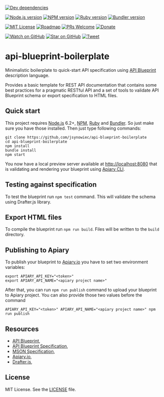[![Dev dependencies][dependencies-badge]][dependencies]

[![Node.js version][nodejs-badge]][nodejs]
[![NPM version][npm-badge]][npm]
[![Ruby version][ruby-badge]][ruby]
[![Bundler version][bundler-badge]][bundler]

[![MIT License][license-badge]][LICENSE]
[![Roadmap][roadmap-badge]][roadmap]
[![PRs Welcome][prs-badge]][prs]
[![Donate][donate-badge]][donate]

[![Watch on GitHub][github-watch-badge]][github-watch]
[![Star on GitHub][github-star-badge]][github-star]
[![Tweet][twitter-badge]][twitter]

# api-blueprint-boilerplate

Minimalistic boilerplate to quick-start API specification using [API Blueprint][api-blueprint] description language.

Provides a basic template for REST API documentation that contains some best practices for a pragmatic RESTful API and a set of tools to validate API Blueprint schema or export specification to HTML files.

## Quick start

This project requires [Node.js][nodejs] 6.2+, [NPM][npm], [Ruby][ruby] and [Bundler][bundler]. So just make sure you have those installed. Then just type following commands:

```
git clone https://github.com/jsynowiec/api-blueprint-boilerplate
cd api-blueprint-boilerplate
npm install
bundle install
npm start
```

You now have a local preview server available at [http://localhost:8080](http://localhost:8080) that is validating and rendering your blueprint using [Apiary CLI][apiaryio-cli].

## Testing against specification

To test the blueprint run `npm test` command. This will validate the schema using Drafter.js library.

## Export HTML files

To compile the blueprint run `npm run build`. Files will be written to the `build` directory.

## Publishing to Apiary

To publish your blueprint to [Apiary.io][apiaryio] you have to set two environment variables:

```
export APIARY_API_KEY="<token>"
export APIARY_API_NAME="<apiary project name>"
```

After that, you can run `npm run publish` command to upload your blueprint to Apiary project. You can also provide those two values before the command

```
APIARY_API_KEY="<token>" APIARY_API_NAME="<apiary project name>" npm run publish
```

## Resources

* [API Blueprint][api-blueprint],
* [API Blueprint Specification][api-blueprint-specification],
* [MSON Specification][mson-specification],
* [Apiary.io][apiaryio],
* [Drafter.js][drafterjs],

## License
MIT License. See the [LICENSE](https://github.com/jsynowiec/api-blueprint-boilerplate/blob/master/LICENSE)
file.

[dependencies-badge]: https://david-dm.org/jsynowiec/api-blueprint-boilerplate/dev-status.svg?style=flat-square
[dependencies]: https://david-dm.org/jsynowiec/api-blueprint-boilerplate?type=dev
[nodejs-badge]: https://img.shields.io/badge/node->=%206.2.x-blue.svg?style=flat-square
[nodejs]: https://nodejs.org/dist/latest-v6.x/docs/api/
[npm-badge]: https://img.shields.io/badge/npm->=%203.x-blue.svg?style=flat-square
[npm]: https://docs.npmjs.com/
[ruby-badge]: https://img.shields.io/badge/ruby->=%202.x-blue.svg?style=flat-square
[ruby]: http://ruby-doc.org/
[bundler-badge]: https://img.shields.io/badge/bundler-latest-blue.svg?style=flat-square
[bundler]: http://bundler.io/docs.html
[license-badge]: https://img.shields.io/badge/license-MIT-blue.svg?style=flat-square
[license]: https://github.com/jsynowiec/api-blueprint-boilerplate/blob/master/LICENSE
[roadmap-badge]: https://img.shields.io/badge/%F0%9F%93%94-roadmap-CD9523.svg?style=flat-square
[roadmap]: https://github.com/jsynowiec/api-blueprint-boilerplate/wiki/Roadmap
[prs-badge]: https://img.shields.io/badge/PRs-welcome-brightgreen.svg?style=flat-square
[prs]: http://makeapullrequest.com
[donate-badge]: https://img.shields.io/badge/$-support-green.svg?style=flat-square
[donate]: http://bit.ly/donate-js
[github-watch-badge]: https://img.shields.io/github/watchers/jsynowiec/api-blueprint-boilerplate.svg?style=social
[github-watch]: https://github.com/jsynowiec/api-blueprint-boilerplate/watchers
[github-star-badge]: https://img.shields.io/github/stars/jsynowiec/api-blueprint-boilerplate.svg?style=social
[github-star]: https://github.com/jsynowiec/api-blueprint-boilerplate/stargazers
[twitter]: https://twitter.com/intent/tweet?text=Check%20out%20the%20%40apiblueprint%20boilerplate!%20https://github.com/jsynowiec/api-blueprint-boilerplate%20%F0%9F%91%8D
[twitter-badge]: https://img.shields.io/twitter/url/https/jsynowiec/api-blueprint-boilerplate.svg?style=social
[api-blueprint]: https://apiblueprint.org/
[api-blueprint-specification]: https://github.com/apiaryio/api-blueprint/blob/master/API%20Blueprint%20Specification.md
[apiaryio]: http://apiary.io
[apiaryio-cli]: https://help.apiary.io/tools/apiary-cli/
[drafterjs]: https://github.com/apiaryio/drafter.js
[mson-specification]: https://github.com/apiaryio/mson/blob/master/MSON%20Specification.md
